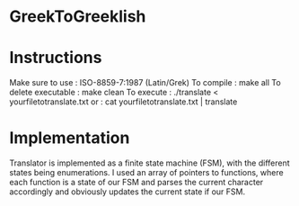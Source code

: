 # GreekToGreeklish

# Instructions
Make sure to use : ISO-8859-7:1987 (Latin/Grek)
To compile : make all
To delete executable : make clean
To execute : ./translate < yourfiletotranslate.txt
        or : cat yourfiletotranslate.txt | translate

# Implementation

Translator is implemented as a finite state machine (FSM), with the different states being enumerations.
I used an array of pointers to functions, where each function is a state of our FSM and parses the current
character accordingly and obviously updates the current state if our FSM.